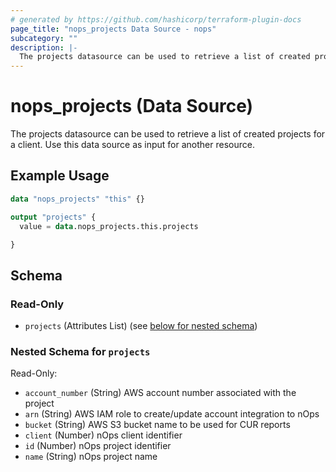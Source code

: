 ```yaml
---
# generated by https://github.com/hashicorp/terraform-plugin-docs
page_title: "nops_projects Data Source - nops"
subcategory: ""
description: |-
  The projects datasource can be used to retrieve a list of created projects for a client. Use this data source as input for another resource.
---
```


# nops_projects (Data Source)

The projects datasource can be used to retrieve a list of created projects for a client. Use this data source as input for another resource.

## Example Usage

```terraform
data "nops_projects" "this" {}

output "projects" {
  value = data.nops_projects.this.projects

}
```

<!-- schema generated by tfplugindocs -->
## Schema

### Read-Only

- `projects` (Attributes List) (see [below for nested schema](#nestedatt--projects))

<a id="nestedatt--projects"></a>
### Nested Schema for `projects`

Read-Only:

- `account_number` (String) AWS account number associated with the project
- `arn` (String) AWS IAM role to create/update account integration to nOps
- `bucket` (String) AWS S3 bucket name to be used for CUR reports
- `client` (Number) nOps client identifier
- `id` (Number) nOps project identifier
- `name` (String) nOps project name
